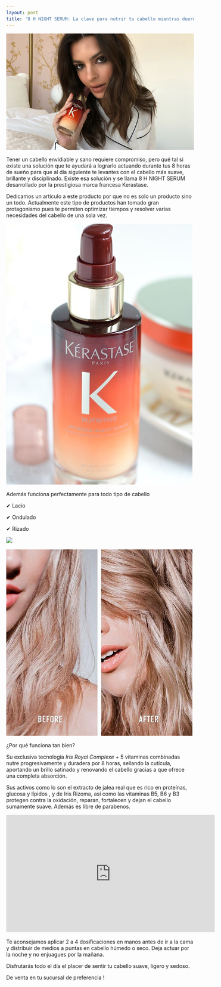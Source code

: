 ```yaml
---
layout: post
title: '8 H NIGHT SERUM: La clave para nutrir tu cabello mientras duermes!'
---
```

![](/img/uploads/8night.jpg)

Tener un cabello envidiable y sano requiere compromiso, pero qué tal si existe una solución que te ayudará a lograrlo actuando durante tus 8 horas de sueño para que al día siguiente te levantes con el cabello más suave, brillante y disciplinado. Existe esa solución y se llama 8 H NIGHT SERUM desarrollado por la prestigiosa marca francesa Kerastase. 

Dedicamos un artículo a este producto por que no es solo un producto sino un todo. Actualmente este tipo de productos han tomado gran protagonismo pues te permiten optimizar tiempos y resolver varias necesidades del cabello de una sola vez.

![](/img/uploads/magic.jpg)

Además funciona perfectamente para todo tipo de cabello 

✔ Lacio

✔ Ondulado

✔ Rizado 

![](/img/uploads/castaño.jpg)

![](/img/uploads/rubio1.jpg)

¿Por qué funciona tan bien?

Su exclusiva tecnología _Iris Royal Complexe_ + 5 vitaminas combinadas nutre progresivamente y duradera por 8 horas, sellando la cutícula, aportando un brillo satinado y renovando el cabello gracias a que ofrece una completa absorción.

Sus activos como lo son el extracto de jalea real que es rico en proteínas, glucosa y lípidos , y de Iris Rizoma, así como las vitaminas B5, B6 y B3 protegen contra la oxidación, reparan, fortalecen y dejan el cabello sumamente suave. Además es libre de parabenos.

<iframe width="560" height="315" src="https://www.youtube.com/embed/myXHGCxSGFY" frameborder="0" allow="accelerometer; autoplay; encrypted-media; gyroscope; picture-in-picture" allowfullscreen></iframe>

Te aconsejamos aplicar 2 a 4 dosificaciones en manos antes de ir a la cama y distribuir de medios a puntas en cabello húmedo o seco. Deja actuar por la noche y no enjuagues por la mañana.

Disfrutarás todo el día el placer de sentir tu cabello suave, ligero y sedoso.

De venta en tu sucursal de preferencia !
